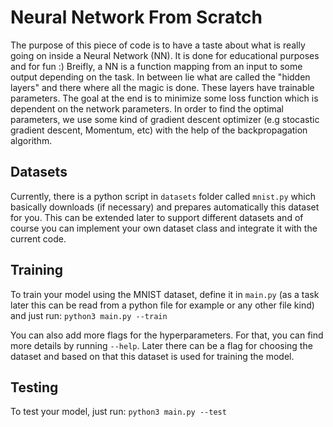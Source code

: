 # Neural Network From Scratch

The purpose of this piece of code is to have a taste about what is really going on inside a Neural Network (NN). It is done for educational purposes and for fun :) Breifly, a NN is a function mapping from an input to some output depending on the task. In between lie what are called the "hidden layers" and there where all the magic is done. These layers have trainable parameters. The goal at the end is to minimize some loss function which is dependent on the network parameters. In order to find the optimal parameters, we use some kind of gradient descent optimizer (e.g stocastic gradient descent, Momentum, etc) with the help of the backpropagation algorithm.

## Datasets

Currently, there is a python script in `datasets` folder called `mnist.py` which basically downloads (if necessary) and prepares automatically this dataset for you. This can be extended later to support different datasets and of course you can implement your own dataset class and integrate it with the current code.

## Training

To train your model using the MNIST dataset, define it in `main.py` (as a task later this can be read from a python file for example or any other file kind) and just run: `python3 main.py --train`

You can also add more flags for the hyperparameters. For that, you can find more details by running `--help`. Later there can be a flag for choosing the dataset and based on that this dataset is used for training the model.

## Testing

To test your model, just run: `python3 main.py --test`

